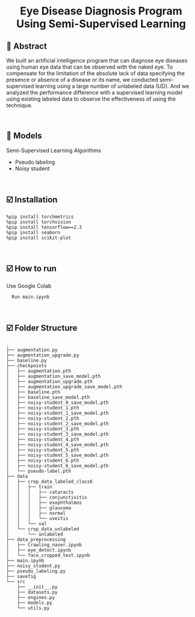 # <p align="center">Eye Disease Diagnosis Program <br/> Using Semi-Supervised Learning</p>

## :pushpin: Abstract
We built an artificial intelligence program that can diagnose eye diseases using human eye data that can be observed with the naked eye. To compensate for the limitation of the absolute lack of data specifying the presence or absence of a disease or its name, we conducted semi-supervised learning using a large number of unlabeled data (UD). And we analyzed the performance difference with a supervised learning model using existing labeled data to observe the effectiveness of using the technique.

<br/>

## :pushpin: Models
Semi-Supervised Learning Algorithms
* Pseudo labeling
* Noisy student

<br/>

## :ballot_box_with_check: Installation
```
%pip install torchmetrics
%pip install torchvision
%pip install tensorflow==2.3
%pip install seaborn
%pip install scikit-plot
```

<br/>

## :ballot_box_with_check: How to run
Use Google Colab

```   Run main.ipynb   ```

<br/>

## :ballot_box_with_check: Folder Structure
```
.
├── augmentation.py
├── augmentation_upgrade.py
├── baseline.py
├── checkpoints
│   ├── augmentation.pth
│   ├── augmentation_save_model.pth
│   ├── augmentation_upgrade.pth
│   ├── augmentation_upgrade_save_model.pth
│   ├── baseline.pth
│   ├── baseline_save_model.pth
│   ├── noisy-student_0_save_model.pth
│   ├── noisy-student_1.pth
│   ├── noisy-student_1_save_model.pth
│   ├── noisy-student_2.pth
│   ├── noisy-student_2_save_model.pth
│   ├── noisy-student_3.pth
│   ├── noisy-student_3_save_model.pth
│   ├── noisy-student_4.pth
│   ├── noisy-student_4_save_model.pth
│   ├── noisy-student_5.pth
│   ├── noisy-student_5_save_model.pth
│   ├── noisy-student_6.pth
│   ├── noisy-student_6_save_model.pth
│   └── pseudo-label.pth
├── data
│   ├── crop_data_labeled_class6
│   │   ├── train
│   │   │   ├── cataracts
│   │   │   ├── conjunctivitis
│   │   │   ├── exophthalmos
│   │   │   ├── glaucoma
│   │   │   ├── normal
│   │   │   └── uveitis
│   │   └── val
│   └── crop_data_unlabeled
│       └── unlabeled
├── data_preprocessing
│   ├── Crawling_naver.ipynb
│   ├── eye_detect.ipynb
│   └── face_cropped_test.ipynb
├── main.ipynb
├── noisy_student.py
├── pseudo_labeling.py
├── savefig
└── src
    ├── __init__.py
    ├── datasets.py
    ├── engines.py
    ├── models.py
    └── utils.py
```
